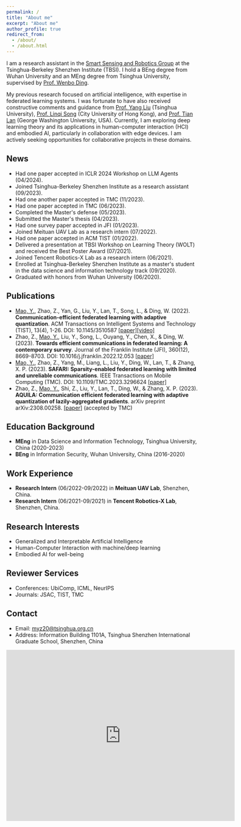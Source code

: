 ```yaml
---
permalink: /
title: "About me"
excerpt: "About me"
author_profile: true
redirect_from: 
  - /about/
  - /about.html
---
```


I am a research assistant in the [Smart Sensing and Robotics Group](https://ssr-group.net/) at the Tsinghua-Berkeley Shenzhen Institute (TBSI). I hold a BEng degree from Wuhan University and an MEng degree from Tsinghua University, supervised by [Prof. Wenbo Ding](https://www.tbsi.edu.cn/dwb_en/main.htm).

My previous research focused on artificial intelligence, with expertise in federated learning systems. I was fortunate to have also received constructive comments and guidance from [Prof. Yang Liu](https://air.tsinghua.edu.cn/en/info/1046/1197.htm) (Tsinghua University), [Prof. Linqi Song](https://scholars.cityu.edu.hk/en/persons/linqi-song(a665d7a3-8847-404d-a56a-2b10b470327c).html) (City University of Hong Kong), and [Prof. Tian Lan](https://www.seas.gwu.edu/tian-lan) (George Washington University, USA). Currently, I am exploring deep learning theory and its applications in human-computer interaction (HCI) and embodied AI, particularly in collaboration with edge devices. I am actively seeking opportunities for collaborative projects in these domains.


News
------
- Had one paper accepted in ICLR 2024 Workshop on LLM Agents (04/2024).
- Joined Tsinghua-Berkeley Shenzhen Institute as a research assistant (09/2023).
- Had one another paper accepted in TMC (11/2023).
- Had one paper accepted in TMC (06/2023).
- Completed the Master's defense (05/2023).
- Submitted the Master's thesis (04/2023).
- Had one survey paper accepted in JFI (01/2023).
- Joined Meituan UAV Lab as a research intern (07/2022).
- Had one paper accepted in ACM TIST (01/2022).
- Delivered a presentation at TBSI Workshop on Learning Theory (WOLT) and received the Best Poster Award (07/2021).
- Joined Tencent Robotics-X Lab as a research intern (06/2021).
- Enrolled at Tsinghua-Berkeley Shenzhen Institute as a master's student in the data science and information technology track (09/2020).
- Graduated with honors from Wuhan University (06/2020).


Publications
------
- <u>Mao, Y.</u>, Zhao, Z., Yan, G., Liu, Y., Lan, T., Song, L., & Ding, W. (2022). **Communication-efficient federated learning with adaptive quantization**. ACM Transactions on Intelligent Systems and Technology (TIST), 13(4), 1-26. DOI: 10.1145/3510587 [\[paper\]](https://dl.acm.org/doi/full/10.1145/3510587)[\[video\]](https://youtu.be/aryLdgxRslc)
- Zhao, Z., <u>Mao, Y.</u>, Liu, Y., Song, L., Ouyang, Y., Chen, X., & Ding, W. (2023). **Towards efficient communications in federated learning: A contemporary survey**. Journal of the Franklin Institute (JFI), 360(12), 8669-8703. DOI: 10.1016/j.jfranklin.2022.12.053 [\[paper\]](https://arxiv.org/abs/2208.01200)
- <u>Mao, Y.</u>, Zhao, Z., Yang, M., Liang, L., Liu, Y., Ding, W., Lan, T., & Zhang, X. P. (2023). **SAFARI: Sparsity-enabled federated learning with limited and unreliable communications**. IEEE Transactions on Mobile Computing (TMC). DOI: 10.1109/TMC.2023.3296624 [\[paper\]](https://ieeexplore.ieee.org/abstract/document/10185584/)
- Zhao, Z., <u>Mao, Y.</u>, Shi, Z., Liu, Y., Lan, T., Ding, W., & Zhang, X. P. (2023). **AQUILA: Communication efficient federated learning with adaptive quantization of lazily-aggregated gradients**. arXiv preprint arXiv:2308.00258. [\[paper\]](https://arxiv.org/abs/2308.00258) (accepted by TMC)
  
Education Background
------
- **MEng** in Data Science and Information Technology, Tsinghua University, China (2020-2023)
- **BEng** in Information Security, Wuhan University, China (2016-2020)

Work Experience
------
- **Research Intern** (06/2022-09/2022) in **Meituan UAV Lab**, Shenzhen, China.
- **Research Intern** (06/2021-09/2021) in **Tencent Robotics-X Lab**, Shenzhen, China.

Research Interests
------
- Generalized and Interpretable Artificial Intelligence
- Human-Computer Interaction with machine/deep learning
- Embodied AI for well-being

Reviewer Services
------
- Conferences: UbiComp, ICML, NeurIPS
- Journals: JSAC, TIST, TMC

Contact
------
- Email: myz20@tsinghua.org.cn
- Address: Information Building 1101A, Tsinghua Shenzhen International Graduate School, Shenzhen, China

<iframe src="https://www.google.com/maps/embed?pb=!1m18!1m12!1m3!1d3683.6827114536864!2d113.96735877376993!3d22.590967332299805!2m3!1f0!2f0!3f0!3m2!1i1024!2i768!4f13.1!3m3!1m2!1s0x3403f28946a60645%3A0x4244adb2a8669d67!2z5riF5Y2O5aSn5a2m5rex5Zyz5Zu96ZmF56CU56m255Sf6Zmi!5e0!3m2!1szh-CN!2sus!4v1698898170625!5m2!1szh-CN!2sus" width="600" height="450" style="border:0;" allowfullscreen="" loading="lazy" referrerpolicy="no-referrer-when-downgrade"></iframe>
